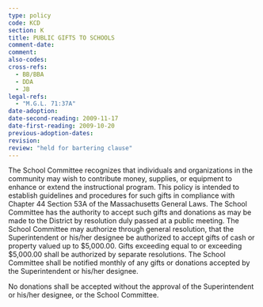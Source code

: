 ```yaml
---
type: policy
code: KCD
section: K
title: PUBLIC GIFTS TO SCHOOLS
comment-date:
comment:
also-codes:
cross-refs:
  - BB/BBA
  - DDA
  - JB
legal-refs:
  - "M.G.L. 71:37A"
date-adoption: 
date-second-reading: 2009-11-17
date-first-reading: 2009-10-20
previous-adoption-dates:
revision: 
review: "held for bartering clause"
---
```


The School Committee recognizes that individuals and organizations in the community may wish to contribute money, supplies, or equipment to enhance or extend the instructional program.  This policy is intended to establish guidelines and procedures for such gifts in compliance with Chapter 44 Section 53A of the Massachusetts General Laws. The School Committee has the authority to accept such gifts and donations as may be made to the District by resolution duly passed at a public meeting.  The School Committee may authorize through general resolution, that the Superintendent or his/her designee be authorized to accept gifts of cash or property valued up to $5,000.00.  Gifts exceeding equal to or exceeding $5,000.00 shall be authorized by separate resolutions.  The School Committee shall be notified monthly of any gifts or donations accepted by the Superintendent or his/her designee.

No donations shall be accepted without the approval of the Superintendent or his/her designee, or the School Committee.
